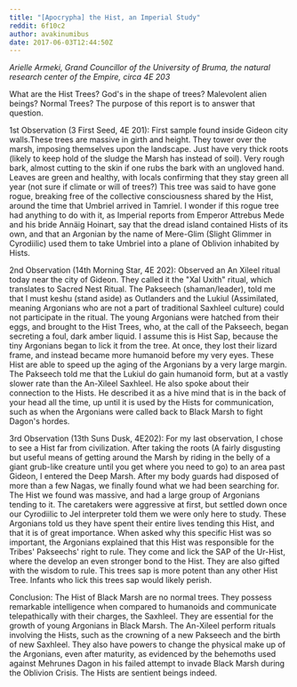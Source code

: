 ```yaml
---
title: "[Apocrypha] the Hist, an Imperial Study"
reddit: 6f10c2
author: avakinumibus
date: 2017-06-03T12:44:50Z
---
```


*Arielle Armeki, Grand Councillor of the University of Bruma, the natural research center of the Empire, circa 4E 203*

What are the Hist Trees? God's in the shape of trees? Malevolent alien beings? Normal Trees? The purpose of this report is to answer that question.

1st Observation (3 First Seed, 4E 201):
First sample found inside Gideon city walls.These trees are massive in girth and height. They tower over the marsh, imposing themselves upon the landscape. Just have very thick roots (likely to keep hold of the sludge the Marsh has instead of soil). Very rough bark, almost cutting to the skin if one rubs the bark with an ungloved hand. Leaves are green and healthy, with locals confirming that they stay green all year (not sure if climate or will of trees?) This tree was said to have gone rogue, breaking free of the collective consciousness shared by the Hist, around the time that Umbriel arrived in Tamriel. I wonder if this rogue tree had anything to do with it, as Imperial reports from Emperor Attrebus Mede and his bride Annäig Hoinart, say that the dread island contained Hists of its own, and that an Argonian by the name of Mere-Glim (Slight Glimmer in Cyrodiilic) used them to take Umbriel into a plane of Oblivion inhabited by Hists.

2nd Observation (14th Morning Star, 4E 202):
Observed an An Xileel ritual today near the city of Gideon. They called it the "Xal Uxith" ritual, which translates to Sacred Nest Ritual. The Pakseech (shaman/leader), told me that I must keshu (stand aside) as Outlanders and the Lukiul (Assimilated, meaning Argonians who are not a part of traditional Saxhleel culture) could not participate in the ritual. The young Argonians were hatched from their eggs, and brought to the Hist Trees, who, at the call of the Pakseech, began secreting a foul, dark amber liquid. I assume this is Hist Sap, because the tiny Argonians began to lick it from the tree. At once, they lost their lizard frame, and instead became more humanoid before my very eyes. These Hist are able to speed up the aging of the Argonians by a very large margin. The Pakseech told me that the Lukiul do gain humanoid form, but at a vastly slower rate than the An-Xileel Saxhleel. He also spoke about their connection to the Hists. He described it as a hive mind that is in the back of your head all the time, up until it is used by the Hists for communication, such as when the Argonians were called back to Black Marsh to fight Dagon's hordes. 

3rd Observation (13th Suns Dusk, 4E202):
For my last observation, I chose to see a Hist far from civilization. After taking the roots (A fairly disgusting but useful means of getting around the Marsh by riding in the belly of a giant grub-like creature until you get where you need to go) to an area past Gideon, I entered the Deep Marsh. After my body guards had disposed of more than a few Nagas, we finally found what we had been searching for. The Hist we found was massive, and had a large group of Argonians tending to it. The caretakers were aggressive at first, but settled down once our Cyrodiilic to Jel interpreter told them we were only here to study. These Argonians told us they have spent their entire lives tending this Hist, and that it is of great importance. When asked why this specific Hist was so important, the Argonians explained that this Hist was responsible for the Tribes' Pakseechs' right to rule. They come and lick the SAP of the Ur-Hist, where the develop an even stronger bond to the Hist. They are also gifted with the wisdom to rule. This trees sap is more potent than any other Hist Tree. Infants who lick this trees sap would likely perish. 

Conclusion:
The Hist of Black Marsh are no normal trees. They possess remarkable intelligence when compared to humanoids and communicate telepathically with their charges, the Saxhleel. They are essential for the growth of young Argonians in Black Marsh. The An-Xileel perform rituals involving the Hists, such as the crowning of a new Pakseech and the birth of new Saxhleel. They also have powers to change the physical make up of the Argonians, even after maturity, as evidenced by the behemoths used against Mehrunes Dagon in his failed attempt to invade Black Marsh during the Oblivion Crisis. The Hists are sentient beings indeed. 
